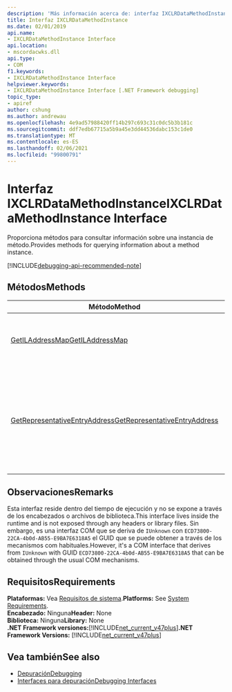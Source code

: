 ```yaml
---
description: 'Más información acerca de: interfaz IXCLRDataMethodInstance'
title: Interfaz IXCLRDataMethodInstance
ms.date: 02/01/2019
api.name:
- IXCLRDataMethodInstance Interface
api.location:
- mscordacwks.dll
api.type:
- COM
f1.keywords:
- IXCLRDataMethodInstance Interface
helpviewer.keywords:
- IXCLRDataMethodInstance Interface [.NET Framework debugging]
topic_type:
- apiref
author: cshung
ms.author: andrewau
ms.openlocfilehash: 4e9ad57988420ff14b297c693c31c0dc5b3b181c
ms.sourcegitcommit: ddf7edb67715a5b9a45e3dd44536dabc153c1de0
ms.translationtype: MT
ms.contentlocale: es-ES
ms.lasthandoff: 02/06/2021
ms.locfileid: "99800791"
---
```

# <a name="ixclrdatamethodinstance-interface"></a><span data-ttu-id="8006b-103">Interfaz IXCLRDataMethodInstance</span><span class="sxs-lookup"><span data-stu-id="8006b-103">IXCLRDataMethodInstance Interface</span></span>

<span data-ttu-id="8006b-104">Proporciona métodos para consultar información sobre una instancia de método.</span><span class="sxs-lookup"><span data-stu-id="8006b-104">Provides methods for querying information about a method instance.</span></span>

[!INCLUDE[debugging-api-recommended-note](../../../../includes/debugging-api-recommended-note.md)]

## <a name="methods"></a><span data-ttu-id="8006b-105">Métodos</span><span class="sxs-lookup"><span data-stu-id="8006b-105">Methods</span></span>

| <span data-ttu-id="8006b-106">Método</span><span class="sxs-lookup"><span data-stu-id="8006b-106">Method</span></span>                                                                                                                  | <span data-ttu-id="8006b-107">Descripción</span><span class="sxs-lookup"><span data-stu-id="8006b-107">Description</span></span>                                 |
| ----------------------------------------------------------------------------------------------------------------------- | ------------------------------------------- |
| [<span data-ttu-id="8006b-108">GetILAddressMap</span><span class="sxs-lookup"><span data-stu-id="8006b-108">GetILAddressMap</span></span>](ixclrdatamethodinstance-getiladdressmap-method.md) | <span data-ttu-id="8006b-109">Obtiene el IL para direccionar la información de asignación.</span><span class="sxs-lookup"><span data-stu-id="8006b-109">Gets the IL to address mapping information.</span></span> |
| [<span data-ttu-id="8006b-110">GetRepresentativeEntryAddress</span><span class="sxs-lookup"><span data-stu-id="8006b-110">GetRepresentativeEntryAddress</span></span>](ixclrdatamethodinstance-getrepresentativeentryaddress-method.md) | <span data-ttu-id="8006b-111">Obtiene la dirección de punto de entrada más representativa para la compilación nativa de todos los puntos de entrada posibles para un método.</span><span class="sxs-lookup"><span data-stu-id="8006b-111">Gets the most representative entry point address for the native compilation of all the possible entry points for a method.</span></span> |

## <a name="remarks"></a><span data-ttu-id="8006b-112">Observaciones</span><span class="sxs-lookup"><span data-stu-id="8006b-112">Remarks</span></span>

<span data-ttu-id="8006b-113">Esta interfaz reside dentro del tiempo de ejecución y no se expone a través de los encabezados o archivos de biblioteca.</span><span class="sxs-lookup"><span data-stu-id="8006b-113">This interface lives inside the runtime and is not exposed through any headers or library files.</span></span> <span data-ttu-id="8006b-114">Sin embargo, es una interfaz COM que se deriva de `IUnknown` con `ECD73800-22CA-4b0d-AB55-E9BA7E6318A5` el GUID que se puede obtener a través de los mecanismos com habituales.</span><span class="sxs-lookup"><span data-stu-id="8006b-114">However, it's a COM interface that derives from `IUnknown` with GUID `ECD73800-22CA-4b0d-AB55-E9BA7E6318A5` that can be obtained through the usual COM mechanisms.</span></span>

## <a name="requirements"></a><span data-ttu-id="8006b-115">Requisitos</span><span class="sxs-lookup"><span data-stu-id="8006b-115">Requirements</span></span>

<span data-ttu-id="8006b-116">**Plataformas:** Vea [Requisitos de sistema](../../get-started/system-requirements.md).</span><span class="sxs-lookup"><span data-stu-id="8006b-116">**Platforms:** See [System Requirements](../../get-started/system-requirements.md).</span></span>  
<span data-ttu-id="8006b-117">**Encabezado:** Ninguna</span><span class="sxs-lookup"><span data-stu-id="8006b-117">**Header:** None</span></span>  
<span data-ttu-id="8006b-118">**Biblioteca:** Ninguna</span><span class="sxs-lookup"><span data-stu-id="8006b-118">**Library:** None</span></span>  
<span data-ttu-id="8006b-119">**.NET Framework versiones:**[!INCLUDE[net_current_v47plus](../../../../includes/net-current-v47plus.md)]</span><span class="sxs-lookup"><span data-stu-id="8006b-119">**.NET Framework Versions:** [!INCLUDE[net_current_v47plus](../../../../includes/net-current-v47plus.md)]</span></span>  

## <a name="see-also"></a><span data-ttu-id="8006b-120">Vea también</span><span class="sxs-lookup"><span data-stu-id="8006b-120">See also</span></span>

- [<span data-ttu-id="8006b-121">Depuración</span><span class="sxs-lookup"><span data-stu-id="8006b-121">Debugging</span></span>](index.md)
- [<span data-ttu-id="8006b-122">Interfaces para depuración</span><span class="sxs-lookup"><span data-stu-id="8006b-122">Debugging Interfaces</span></span>](debugging-interfaces.md)
